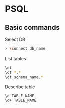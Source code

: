 # PSQL

## Basic commands

Select DB
```bash
> \connect db_name
```

List tables
```bash
\dt
\dt *.*
\dt schema_name.*
```

Describe table

```bash
\d TABLE_NAME
\d+ TABLE_NAME
```
